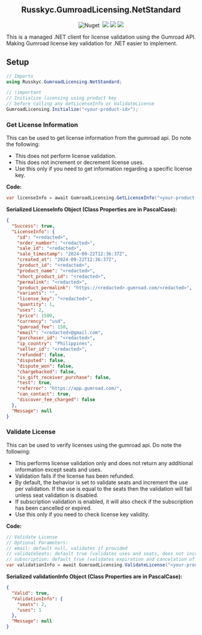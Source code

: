 ﻿
<h2 align="center">Russkyc.GumroadLicensing.NetStandard</h2>

<p align="center">
    <img src="https://img.shields.io/nuget/v/Russkyc.GumroadLicensing.NetStandard?color=1f72de" alt="Nuget">
    <img src="https://img.shields.io/badge/-.NET%20Standard%202.0-blueviolet?color=1f72de&label=NET" alt="">
    <img src="https://img.shields.io/github/license/russkyc/gumroad-licensing-netstandard">
    <img src="https://img.shields.io/github/issues/russkyc/gumroad-licensing-netstandard">
    <img src="https://img.shields.io/nuget/dt/Russkyc.GumroadLicensing.NetStandard">
</p>

<p style="text-align: justify">
This is a managed .NET client for license validation using the Gumroad API. Making Gumroad license key validation for .NET easier to implement.
</p>

## Setup

```csharp
// Imports
using Russkyc.GumroadLicensing.NetStandard;

// !important
// Initialize licensing using product key
// before calling any GetLicenseInfo or ValidateLicense
GumroadLicensing.Initialize("<your-product-id>");
```

### Get License Information

This can be used to get license information from the gumroad api. Do note the following:

- This does not perform license validation.
- This does not increment or decrement license uses.
- Use this only if you need to get information regarding a specific license key.

**Code:**

```csharp
var licenseInfo = await GumroadLicensing.GetLicenseInfo("<your-product-license>");
```
**Serialized LicenseInfo Object (Class Properties are in PascalCase):**
```json
{
  "Success": true,
  "LicenseInfo": {
    "id": "<redacted>",
    "order_number": "<redacted>",
    "sale_id": "<redacted>",
    "sale_timestamp": "2024-09-22T12:36:37Z",
    "created_at": "2024-09-22T12:36:37Z",
    "product_id": "<redacted>",
    "product_name": "<redacted>",
    "short_product_id": "<redacted>",
    "permalink": "<redacted>",
    "product_permalink": "https://<redacted>.gumroad.com/<redacted>",
    "variants": "",
    "license_key": "<redacted>",
    "quantity": 1,
    "uses": 2,
    "price": 1500,
    "currency": "usd",
    "gumroad_fee": 150,
    "email": "<redacted>@gmail.com",
    "purchaser_id": "<redacted>",
    "ip_country": "Philippines",
    "seller_id": "<redacted>",
    "refunded": false,
    "disputed": false,
    "dispute_won": false,
    "chargebacked": false,
    "is_gift_receiver_purchase": false,
    "test": true,
    "referrer": "https://app.gumroad.com/",
    "can_contact": true,
    "discover_fee_charged": false
  },
  "Message": null
}
```

### Validate License

This can be used to verify licenses using the gumroad api. Do note the following:

- This performs license validation only and does not return any additional information except seats and uses.
- Validation fails if the license has been refunded.
- By default, the behavior is set to validate seats and increment the use per validation. If the use is equal to the seats then the validation will fail unless seat validation is disabled.
- If subscription validation is enabled, it will also check if the subscription has been cancelled or expired.
- Use this only if you need to check license key validity.

**Code:**

```csharp
// Validate License
// Optional Parameters:
// email: default null, validates if provided
// validateSeats: default true (validates uses and seats, does not increment uses if disabled)
// subscription: default true (validates expiration and cancelation of subscription)
var validationInfo = await GumroadLicensing.ValidateLicense("<your-product-license>");
```
**Serialized validationInfo Object (Class Properties are in PascalCase):**

```json
{
  "Valid": true,
  "ValidationInfo": {
    "seats": 2,
    "uses": 1
  },
  "Message": null
}
```